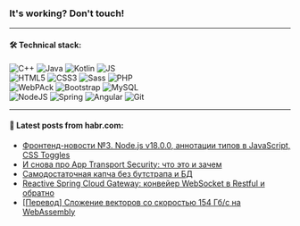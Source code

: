 ### It's working? Don't touch!

---

#### 🛠️ Technical stack:

![C++](https://img.shields.io/badge/C++-informational?logo=c%2B%2B&style=flat&logoColor=white&color=9C033A)
![Java](https://img.shields.io/badge/Java-informational?logo=java&style=flat&logoColor=white&color=007396)
![Kotlin](https://img.shields.io/badge/Kotlin-informational?logo=Kotlin&style=flat&logoColor=white&color=0095D5)
![JS](https://img.shields.io/badge/JS-informational?logo=javaScript&style=flat&logoColor=black&color=F7Df1E) <br>
![HTML5](https://img.shields.io/badge/HTML5-informational?logo=html5&style=flat&logoColor=white&color=E34F26)
![CSS3](https://img.shields.io/badge/CSS3-informational?logo=css3&style=flat&logoColor=white&color=157286)
![Sass](https://img.shields.io/badge/Saas-informational?logo=sass&style=flat&logoColor=white&color=hotpink)
![PHP](https://img.shields.io/badge/PHP-informational?logo=php&style=flat&logoColor=white&color=777BB4) <br>
![WebPAck](https://img.shields.io/badge/WebPack-informational?logo=webPack&style=flat&logoColor=white&color=FF6F00)
![Bootstrap](https://img.shields.io/badge/Bootstrap-informational?logo=Bootstrap&style=flat&logoColor=white&color=7952B3)
![MySQL](https://img.shields.io/badge/MySQL-informational?logo=MySQL&style=flat&logoColor=white&color=00f) <br>
![NodeJS](https://img.shields.io/badge/NodeJS-informational?logo=node.js&style=flat&logoColor=white&color=43853D)
![Spring](https://img.shields.io/badge/Spring-informational?logo=Spring&style=flat&logoColor=white&color=0A9EDC)
![Angular](https://img.shields.io/badge/Vue-informational?logo=vue.js&style=flat&logoColor=white&color=red)
![Git](https://img.shields.io/badge/Git-informational?logo=git&style=flat&logoColor=white&color=darkorange)

___

#### 💬 Latest posts from habr.com:

<!-- BLOG-POST-LIST:START -->
- [Фронтенд-новости №3. Node.js v18.0.0, аннотации типов в JavaScript, СSS Toggles](https://habr.com/ru/post/661297/?utm_source=habrahabr&utm_medium=rss&utm_campaign=661297)
- [И снова про App Transport Security: что это и зачем](https://habr.com/ru/post/661345/?utm_source=habrahabr&utm_medium=rss&utm_campaign=661345)
- [Самодостаточная капча без бутстрапа и БД](https://habr.com/ru/post/662682/?utm_source=habrahabr&utm_medium=rss&utm_campaign=662682)
- [Reactive Spring Cloud Gateway: конвейер WebSocket в Restful и обратно](https://habr.com/ru/post/662692/?utm_source=habrahabr&utm_medium=rss&utm_campaign=662692)
- [[Перевод] Сложение векторов со скоростью 154 Гб/с на WebAssembly](https://habr.com/ru/post/662686/?utm_source=habrahabr&utm_medium=rss&utm_campaign=662686)
<!-- BLOG-POST-LIST:END -->
